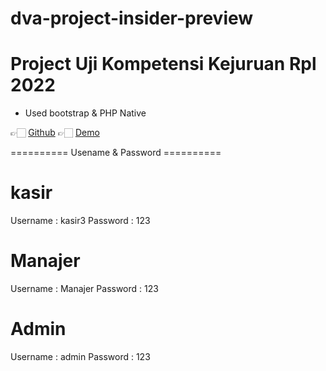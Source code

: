 # dva-project-insider-preview
# Project Uji Kompetensi Kejuruan Rpl 2022

- Used bootstrap & PHP Native


👉🏻 [Github](https://github.com/dva-project-insider-preview/)
👉🏻 [Demo](http://ujikom.ezyro.com/)

========== Usename & Password ==========
# kasir
Username : kasir3
Password : 123

# Manajer
Username : Manajer
Password : 123

# Admin
Username : admin
Password : 123
